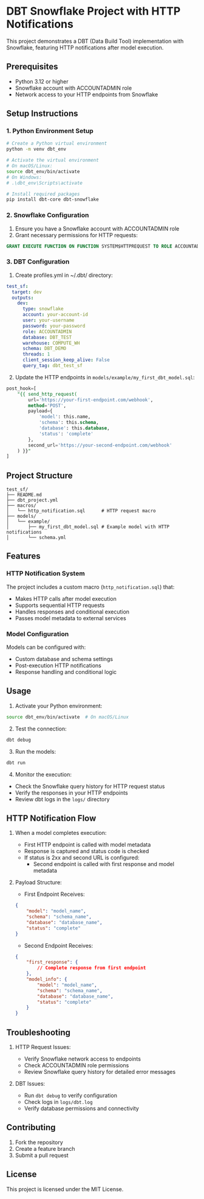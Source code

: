 # DBT Snowflake Project with HTTP Notifications

This project demonstrates a DBT (Data Build Tool) implementation with Snowflake, featuring HTTP notifications after model execution.

## Prerequisites

- Python 3.12 or higher
- Snowflake account with ACCOUNTADMIN role
- Network access to your HTTP endpoints from Snowflake

## Setup Instructions

### 1. Python Environment Setup

```bash
# Create a Python virtual environment
python -m venv dbt_env

# Activate the virtual environment
# On macOS/Linux:
source dbt_env/bin/activate
# On Windows:
# .\dbt_env\Scripts\activate

# Install required packages
pip install dbt-core dbt-snowflake
```

### 2. Snowflake Configuration

1. Ensure you have a Snowflake account with ACCOUNTADMIN role
2. Grant necessary permissions for HTTP requests:
```sql
GRANT EXECUTE FUNCTION ON FUNCTION SYSTEM$HTTPREQUEST TO ROLE ACCOUNTADMIN;
```

### 3. DBT Configuration

1. Create profiles.yml in ~/.dbt/ directory:
```yaml
test_sf:
  target: dev
  outputs:
    dev:
      type: snowflake
      account: your-account-id
      user: your-username
      password: your-password
      role: ACCOUNTADMIN
      database: DBT_TEST
      warehouse: COMPUTE_WH
      schema: DBT_DEMO
      threads: 1
      client_session_keep_alive: False
      query_tag: dbt_test_sf
```

2. Update the HTTP endpoints in `models/example/my_first_dbt_model.sql`:
```sql
post_hook=[
    "{{ send_http_request(
        url='https://your-first-endpoint.com/webhook',
        method='POST',
        payload={
            'model': this.name,
            'schema': this.schema,
            'database': this.database,
            'status': 'complete'
        },
        second_url='https://your-second-endpoint.com/webhook'
    ) }}"
]
```

## Project Structure

```
test_sf/
├── README.md
├── dbt_project.yml
├── macros/
│   └── http_notification.sql      # HTTP request macro
├── models/
│   └── example/
│       ├── my_first_dbt_model.sql # Example model with HTTP notifications
│       └── schema.yml
```

## Features

### HTTP Notification System

The project includes a custom macro (`http_notification.sql`) that:
- Makes HTTP calls after model execution
- Supports sequential HTTP requests
- Handles responses and conditional execution
- Passes model metadata to external services

### Model Configuration

Models can be configured with:
- Custom database and schema settings
- Post-execution HTTP notifications
- Response handling and conditional logic

## Usage

1. Activate your Python environment:
```bash
source dbt_env/bin/activate  # On macOS/Linux
```

2. Test the connection:
```bash
dbt debug
```

3. Run the models:
```bash
dbt run
```

4. Monitor the execution:
- Check the Snowflake query history for HTTP request status
- Verify the responses in your HTTP endpoints
- Review dbt logs in the `logs/` directory

## HTTP Notification Flow

1. When a model completes execution:
   - First HTTP endpoint is called with model metadata
   - Response is captured and status code is checked
   - If status is 2xx and second URL is configured:
     - Second endpoint is called with first response and model metadata

2. Payload Structure:
   - First Endpoint Receives:
   ```json
   {
       "model": "model_name",
       "schema": "schema_name",
       "database": "database_name",
       "status": "complete"
   }
   ```
   - Second Endpoint Receives:
   ```json
   {
       "first_response": {
           // Complete response from first endpoint
       },
       "model_info": {
           "model": "model_name",
           "schema": "schema_name",
           "database": "database_name",
           "status": "complete"
       }
   }
   ```

## Troubleshooting

1. HTTP Request Issues:
   - Verify Snowflake network access to endpoints
   - Check ACCOUNTADMIN role permissions
   - Review Snowflake query history for detailed error messages

2. DBT Issues:
   - Run `dbt debug` to verify configuration
   - Check logs in `logs/dbt.log`
   - Verify database permissions and connectivity

## Contributing

1. Fork the repository
2. Create a feature branch
3. Submit a pull request

## License

This project is licensed under the MIT License.
